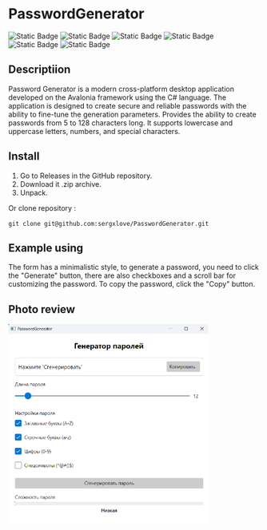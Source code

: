 # PasswordGenerator

![Static Badge](https://img.shields.io/badge/language-C%23-red)
![Static Badge](https://img.shields.io/badge/powered_by-.NET_9-blue)
![Static Badge](https://img.shields.io/badge/platforms-Windows,_Linux-purple)
![Static Badge](https://img.shields.io/badge/version-1.0-orange)
![Static Badge](https://img.shields.io/badge/developer-sergxlove-green)
![Static Badge](https://img.shields.io/badge/year-2025-green)

## Descriptiion 

Password Generator is a modern cross-platform desktop application developed on the Avalonia framework using the C# language. The application is designed to create secure and reliable passwords with the ability to fine-tune the generation parameters. Provides the ability to create passwords from 5 to 128 characters long. It supports lowercase and uppercase letters, numbers, and special characters.

## Install

1. Go to Releases in the GitHub repository.
2. Download it .zip archive.
3. Unpack.

Or clone repository :
```
git clone git@github.com:sergxlove/PasswordGenerator.git
```

## Example using 

The form has a minimalistic style, to generate a password, you need to click the "Generate" button, there are also checkboxes and a scroll bar for customizing the password. To copy the password, click the "Copy" button.

## Photo review

[<img src="https://github.com/sergxlove/PasswordGenerator/blob/master/Images/mainWindow.png?raw=true" 
      alt="screenProgram" 
      style="width: 400px; height: 400px;" />](https://github.com/sergxlove/PasswordGenerator)

